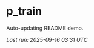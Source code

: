# p_train

Auto-updating README demo.

<!--START_SECTION:status-->
_Last run: 2025-09-16 03:31 UTC_
<!--END_SECTION:status-->




































































































































































































































































































































































































































































































































































































































